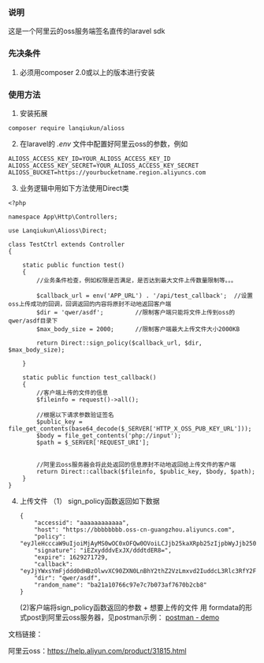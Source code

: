 ### 说明
这是一个阿里云的oss服务端签名直传的laravel sdk

### 先决条件

1. 必须用composer 2.0或以上的版本进行安装

### 使用方法

1. 安装拓展
```
composer require lanqiukun/alioss
```

2. 在laravel的 *.env* 文件中配置好阿里云oss的参数，例如
```
ALIOSS_ACCESS_KEY_ID=YOUR_ALIOSS_ACCESS_KEY_ID
ALIOSS_ACCESS_KEY_SECRET=YOUR_ALIOSS_ACCESS_KEY_SECRET
ALIOSS_BUCKET=https://yourbucketname.region.aliyuncs.com
```

3. 业务逻辑中用如下方法使用Direct类
```
<?php

namespace App\Http\Controllers;

use Lanqiukun\Alioss\Direct;

class TestCtrl extends Controller
{

    static public function test()
    {
        //业务条件检查，例如权限是否满足，是否达到最大文件上传数量限制等。。。

        $callback_url = env('APP_URL') . '/api/test_callback';  //设置oss上传成功的回调，回调返回的内容将原封不动地返回客户端
        $dir = 'qwer/asdf';         //限制客户端只能将文件上传到oss的qwer/asdf目录下
        $max_body_size = 2000;      //限制客户端最大上传文件大小2000KB

        return Direct::sign_policy($callback_url, $dir, $max_body_size);

    }

    static public function test_callback()
    {
        //客户端上传的文件的信息
        $fileinfo = request()->all();

        //根据以下请求参数验证签名
        $public_key = file_get_contents(base64_decode($_SERVER['HTTP_X_OSS_PUB_KEY_URL']));
        $body = file_get_contents('php://input');
        $path = $_SERVER['REQUEST_URI'];


        //阿里云oss服务器会将此处返回的信息原封不动地返回给上传文件的客户端
        return Direct::callback($fileinfo, $public_key, $body, $path);
    }
}
```

4. 上传文件
  （1） sign_policy函数返回如下数据
    ```
    {
        "accessid": "aaaaaaaaaaaa",
        "host": "https://bbbbbbbb.oss-cn-guangzhou.aliyuncs.com",
        "policy": "eyJleHcccaW9uIjoiMjAyMS0wOC0xOFQw0OVoiLCJjb25kaXRpb25zIjpbWyJjb250ZW50LWxlbmd0aC1yYW5nZSIsMCwyMDQ4MDAwXSxbInN0YXJ0cy13aXRoIiwiJGtleSIsInF3ZXJcL2FzZGYiXV19",
        "signature": "iEZxydddvExJX/dddtdER8=",
        "expire": 1629271729,
        "callback": "eyJjYWxsYmFjddd0dHBzOlwvXC90ZXN0LnBhY2thZ2VzLmxvd2IuddcL3Rlc3RfY2FsbGJhY2siLCJjYWxsYmFja0JvZHkiOiJmaWxlbmFtZT0ke29iamVjdH0mc2l6ZT0ke3NpemV9Jm1pbWVUeXBlPSR7bWdmhlaWccltYWdlSW5mby5oZWlnaHR9JndpZHRoPSR7aW1hZ2VJbmZvLndpZHRofSIsImNhbGxiYWNrQm9keVR5cGUiOiJhcHBsaWNhdGlvblwveC13d3ctZm9ybS11cmxlbmNvZGVkIn0=",
        "dir": "qwer/asdf",
        "random_name": "ba21a10766c97e7c7b073af7670b2cb8"
    }
    ```
    (2)客户端将sign_policy函数返回的参数 + 想要上传的文件 用 formdata的形式post到阿里云oss服务器，见postman示例：
[postman - demo](https://github.com/lanqiukun/alioss/blob/main/postman_demo.png?raw=true)

文档链接：

阿里云oss：https://help.aliyun.com/product/31815.html


